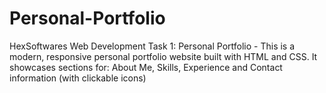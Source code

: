# Personal-Portfolio
HexSoftwares Web Development Task 1: Personal Portfolio - This is a modern, responsive personal portfolio website built with HTML and CSS. It showcases sections for:  About Me,  Skills,  Experience and  Contact information (with clickable icons)

